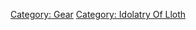 [Category: Gear](Category:_Gear "wikilink") [Category: Idolatry Of
Lloth](Category:_Idolatry_Of_Lloth "wikilink")
